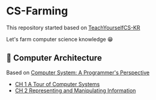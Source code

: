 # CS-Farming

This repository started based on [TeachYourselfCS-KR](https://github.com/minnsane/TeachYourselfCS-KR?tab=readme-ov-file#%EC%BB%B4%ED%93%A8%ED%84%B0%EA%B5%AC%EC%A1%B0)

Let's farm computer science knowledge 😁

## 🌿️ Computer Architecture

Based on [Computer System: A Programmer's Perspective](http://csapp.cs.cmu.edu/3e/home.html)

-   [CH 1 A Tour of Computer Systems](./Computer_Architecture/CA_1_A_Tour_of_Computer_Systems.md)
-   [CH 2 Representing and Manipulating Information](./Computer_Architecture/CA_2_Representing_and_Manipulating_Information.md)
